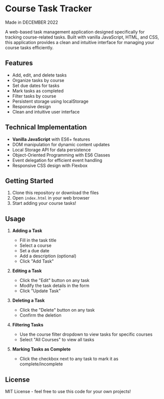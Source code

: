 # Course Task Tracker
Made in DECEMBER 2022

A web-based task management application designed specifically for tracking course-related tasks. Built with vanilla JavaScript, HTML, and CSS, this application provides a clean and intuitive interface for managing your course tasks efficiently.

## Features

- Add, edit, and delete tasks
- Organize tasks by course
- Set due dates for tasks
- Mark tasks as completed
- Filter tasks by course
- Persistent storage using localStorage
- Responsive design
- Clean and intuitive user interface

## Technical Implementation

- **Vanilla JavaScript** with ES6+ features
- DOM manipulation for dynamic content updates
- Local Storage API for data persistence
- Object-Oriented Programming with ES6 Classes
- Event delegation for efficient event handling
- Responsive CSS design with Flexbox

## Getting Started

1. Clone this repository or download the files
2. Open `index.html` in your web browser
3. Start adding your course tasks!

## Usage

1. **Adding a Task**
   - Fill in the task title
   - Select a course
   - Set a due date
   - Add a description (optional)
   - Click "Add Task"

2. **Editing a Task**
   - Click the "Edit" button on any task
   - Modify the task details in the form
   - Click "Update Task"

3. **Deleting a Task**
   - Click the "Delete" button on any task
   - Confirm the deletion

4. **Filtering Tasks**
   - Use the course filter dropdown to view tasks for specific courses
   - Select "All Courses" to view all tasks

5. **Marking Tasks as Complete**
   - Click the checkbox next to any task to mark it as complete/incomplete


## License

MIT License - feel free to use this code for your own projects! 
